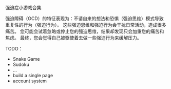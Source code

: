 强迫症小游戏合集

强迫障碍（OCD）的特征表现为：不请自来的想法和恐惧（强迫思维）模式导致重复性的行为（强迫行为）。 这些强迫思维和强迫行为会干扰日常活动，造成很多痛苦。 您可能会试着忽略或停止您的强迫思维，结果却发现只会加重您的痛苦和焦虑。 最终，您会觉得自己被驱使着去做一些强迫行为来缓解压力。

TODO：

- Snake Game
- Sudoku
- ...
- build a single page
- account system

